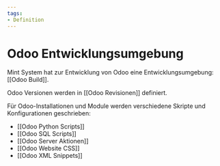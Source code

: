 ```yaml
---
tags:
- Definition
---
```

# Odoo Entwicklungsumgebung

Mint System hat zur Entwicklung von Odoo eine Entwicklungsumgebung: [[Odoo Build]].

Odoo Versionen werden in [[Odoo Revisionen]] definiert.

Für Odoo-Installationen und Module werden verschiedene Skripte und Konfigurationen geschrieben:

* [[Odoo Python Scripts]]
* [[Odoo SQL Scripts]]
* [[Odoo Server Aktionen]]
* [[Odoo Website CSS]]
* [[Odoo XML Snippets]]
